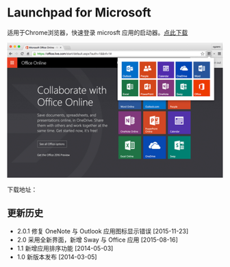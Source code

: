 # Launchpad for Microsoft

适用于Chrome浏览器，快速登录 microsft 应用的启动器。[点此下载](https://chrome.google.com/webstore/detail/dihbdjhdjmhgggkmebfndlfpbkammabk)

![](https://raw.githubusercontent.com/cgzero/launchpad-for-microsoft/master/tmp/screen-shot1.png)

下载地址：

## 更新历史

- 2.0.1 修复 OneNote 与 Outlook 应用图标显示错误 [2015-11-23]
- 2.0 采用全新界面，新增 Sway 与 Office 应用 [2015-08-16]
- 1.1 新增应用排序功能 [2014-05-03]
- 1.0 新版本发布 [2014-03-05]
